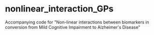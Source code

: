 # nonlinear_interaction_GPs
Accompanying code for "Non-linear interactions between biomarkers in conversion from Mild Cognitive Impairment to Alzheimer's Disease"
